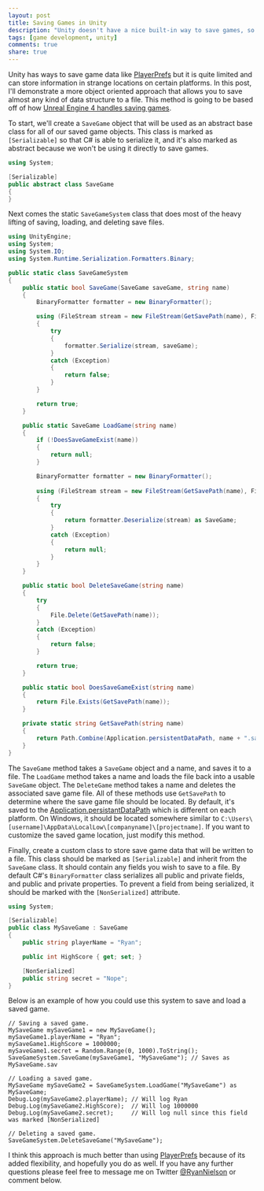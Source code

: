 ```yaml
---
layout: post
title: Saving Games in Unity
description: "Unity doesn't have a nice built-in way to save games, so let's fix that."
tags: [game development, unity]
comments: true
share: true
---
```


Unity has ways to save game data like [PlayerPrefs](http://docs.unity3d.com/ScriptReference/PlayerPrefs.html) but it is quite limited and can store information in strange locations on certain platforms. In this post, I'll demonstrate a more object oriented approach that allows you to save almost any kind of data structure to a file. This method is going to be based off of how [Unreal Engine 4 handles saving games](https://docs.unrealengine.com/latest/INT/Gameplay/SaveGame/).

To start, we'll create a `SaveGame` object that will be used as an abstract base class for all of our saved game objects. This class is marked as `[Serializable]` so that C# is able to serialize it, and it's also marked as abstract because we won't be using it directly to save games.

```csharp
using System;

[Serializable]
public abstract class SaveGame
{
}
```

Next comes the static `SaveGameSystem` class that does most of the heavy lifting of saving, loading, and deleting save files.

```csharp
using UnityEngine;
using System;
using System.IO;
using System.Runtime.Serialization.Formatters.Binary;

public static class SaveGameSystem
{
    public static bool SaveGame(SaveGame saveGame, string name)
    {
        BinaryFormatter formatter = new BinaryFormatter();

        using (FileStream stream = new FileStream(GetSavePath(name), FileMode.Create))
        {
            try
            {
                formatter.Serialize(stream, saveGame);
            }
            catch (Exception)
            {
                return false;
            }
        }

        return true;
    }

    public static SaveGame LoadGame(string name)
    {
        if (!DoesSaveGameExist(name))
        {
            return null;
        }

        BinaryFormatter formatter = new BinaryFormatter();
   
        using (FileStream stream = new FileStream(GetSavePath(name), FileMode.Open))
        {
            try
            {
                return formatter.Deserialize(stream) as SaveGame;
            }
            catch (Exception)
            {
                return null;
            }
        }
    }

    public static bool DeleteSaveGame(string name)
    {
        try
        {
            File.Delete(GetSavePath(name));
        }
        catch (Exception)
        {
            return false;
        }

        return true;
    }

    public static bool DoesSaveGameExist(string name)
    {
        return File.Exists(GetSavePath(name));
    }

    private static string GetSavePath(string name)
    {
        return Path.Combine(Application.persistentDataPath, name + ".sav");
    }
}
```

The `SaveGame` method takes a `SaveGame` object and a name, and saves it to a file. The `LoadGame` method takes a name and loads the file back into a usable `SaveGame` object. The `DeleteGame` method takes a name and deletes the associated save game file. All of these methods use `GetSavePath` to determine where the save game file should be located. By default, it's saved to the [Application.persistantDataPath](http://docs.unity3d.com/ScriptReference/Application-persistentDataPath.html) which is different on each platform. On Windows, it should be located somewhere similar to `C:\Users\[username]\AppData\LocalLow\[companyname]\[projectname]`. If you want to customize the saved game location, just modify this method.

Finally, create a custom class to store save game data that will be written to a file. This class should be marked as `[Serializable]` and inherit from the `SaveGame` class. It should contain any fields you wish to save to a file. By default C#'s `BinaryFormatter` class serializes all public and private fields, and public and private properties. To prevent a field from being serialized, it should be marked with the `[NonSerialized]` attribute.

```csharp
using System;

[Serializable]
public class MySaveGame : SaveGame
{
    public string playerName = "Ryan";

    public int HighScore { get; set; }

    [NonSerialized]
    public string secret = "Nope";
}
```

Below is an example of how you could use this system to save and load a saved game.

```
// Saving a saved game.
MySaveGame mySaveGame1 = new MySaveGame();
mySaveGame1.playerName = "Ryan";
mySaveGame1.HighScore = 1000000;
mySaveGame1.secret = Random.Range(0, 1000).ToString();
SaveGameSystem.SaveGame(mySaveGame1, "MySaveGame"); // Saves as MySaveGame.sav

// Loading a saved game.
MySaveGame mySaveGame2 = SaveGameSystem.LoadGame("MySaveGame") as MySaveGame;
Debug.Log(mySaveGame2.playerName); // Will log Ryan
Debug.Log(mySaveGame2.HighScore);  // Will log 1000000
Debug.Log(mySaveGame2.secret);     // Will log null since this field was marked [NonSerialized]

// Deleting a saved game.
SaveGameSystem.DeleteSaveGame("MySaveGame");
```

I think this approach is much better than using [PlayerPrefs](http://docs.unity3d.com/ScriptReference/PlayerPrefs.html) because of its added flexibility, and hopefully you do as well. If you have any further questions please feel free to message me on Twitter [@RyanNielson](https://twitter.com/ryannielson) or comment below. 
